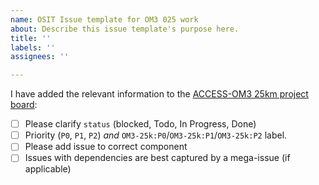 ```yaml
---
name: OSIT Issue template for OM3 025 work
about: Describe this issue template's purpose here.
title: ''
labels: ''
assignees: ''

---
```


<!-- Delete the following if the issue is not relevant to 0M3 25km --> 
I have added the relevant information to the [ACCESS-OM3 25km project board](https://github.com/orgs/ACCESS-NRI/projects/24):
- [ ] Please clarify `status` (blocked, Todo, In Progress, Done)
- [ ] Priority (`P0`, `P1`, `P2`) *and* `OM3-25k:P0`/`OM3-25k:P1`/`OM3-25k:P2` label.
- [ ] Please add issue to correct component
- [ ] Issues with dependencies are best captured by a mega-issue (if applicable)
